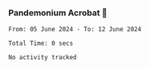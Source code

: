 ### Pandemonium Acrobat 🤸

<!--START_SECTION:waka-->

```all_time
From: 05 June 2024 - To: 12 June 2024

Total Time: 0 secs

No activity tracked
```

<!--END_SECTION:waka-->
